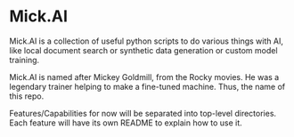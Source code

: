 # Mick.AI

Mick.AI is a collection of useful python scripts to do various things with AI, like local document search or synthetic data generation or custom model training.

Mick.AI is named after Mickey Goldmill, from the Rocky movies. He was a legendary trainer helping to make a fine-tuned machine. Thus, the name of this repo.

Features/Capabilities for now will be separated into top-level directories. Each feature will have its own README to explain how to use it.